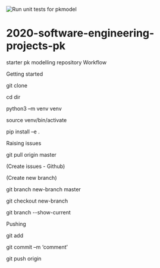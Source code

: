 ![Run unit tests for pkmodel](https://github.com/D-own-T-o-P-rogramme/PK_Model/workflows/Run%20unit%20tests%20for%20pkmodel/badge.svg)


# 2020-software-engineering-projects-pk
starter pk modelling repository
Workflow 

Getting started 

git clone <webpage> 

cd dir 

python3 –m venv venv 

source venv/bin/activate 

pip install –e . 

Raising issues 

git pull origin master 

(Create issues - Github)  

(Create new branch) 

git branch new-branch master 

git checkout new-branch 

git branch --show-current 

Pushing 

git add <file> 

git commit –m ‘comment’ 

git push origin <new-branch> 
